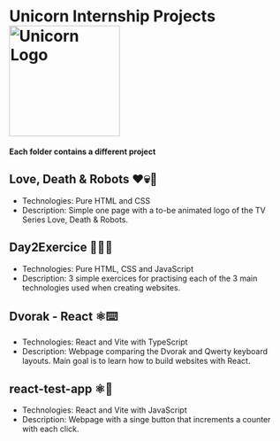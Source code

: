 # Unicorn Internship Projects   <img alt="Unicorn Logo" src="https://unicorn.com/unicorn-logo.png" width="200px" height="auto">

**Each folder contains a different project**

## Love, Death & Robots ❤️💀🤖

- Technologies: Pure HTML and CSS  
- Description: Simple one page with a to-be animated logo of the TV Series Love, Death & Robots.

## Day2Exercice 🏃‍♂️‍➡️

- Technologies: Pure HTML, CSS and JavaScript
- Description: 3 simple exercices for practising each of the 3 main technologies used when creating websites.

## Dvorak - React ⚛️⌨️

- Technologies: React and Vite with TypeScript
- Description: Webpage comparing the Dvorak and Qwerty keyboard layouts. Main goal is to learn how to build websites with React.

## react-test-app ⚛️🍪

- Technologies: React and Vite with JavaScript
- Description: Webpage with a singe button that increments a counter with each click.


